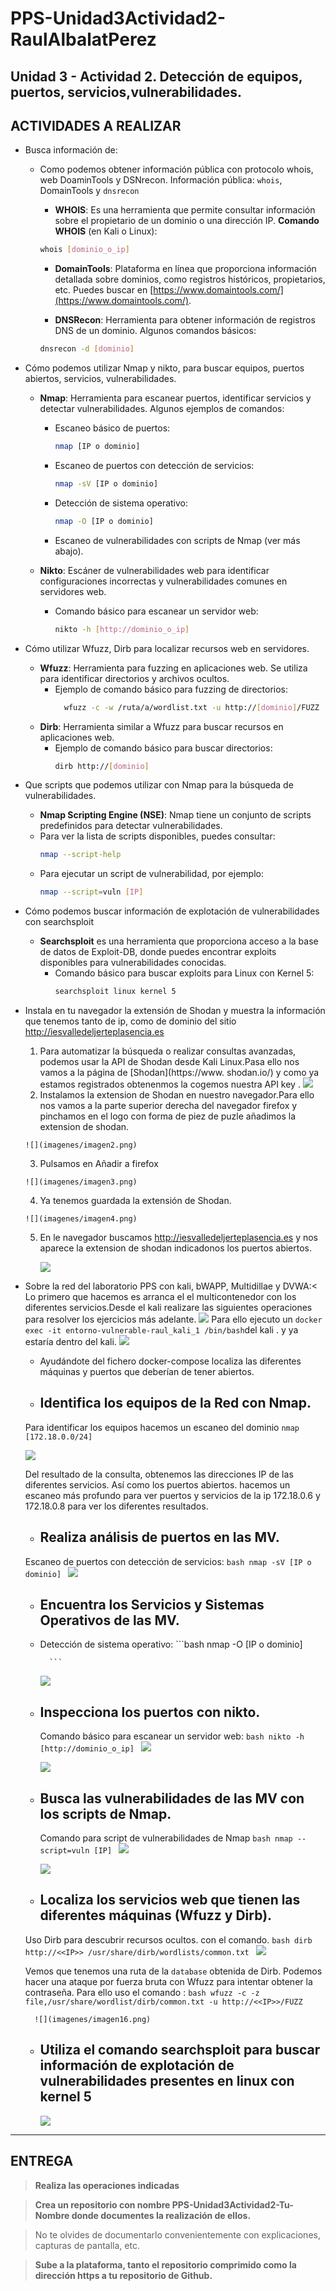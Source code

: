 # PPS-Unidad3Actividad2-RaulAlbalatPerez
Unidad 3 - Actividad 2. Detección de equipos, puertos, servicios,vulnerabilidades.
---
## ACTIVIDADES A REALIZAR
- Busca información de:
  - Como podemos obtener información pública con protocolo whois, web DoaminTools y DSNrecon.
    Información pública: `whois`, DomainTools y `dnsrecon`

    - **WHOIS**: Es una herramienta que permite consultar información sobre el propietario de un dominio o una dirección IP.
        **Comando WHOIS** (en Kali o Linux):

    ```bash
    whois [dominio_o_ip]
    ```
    - **DomainTools**: Plataforma en línea que proporciona información detallada sobre dominios, como registros históricos, propietarios, etc. Puedes buscar en [https://www.domaintools.com/](https://www.domaintools.com/).

    - **DNSRecon**: Herramienta para obtener información de registros DNS de un dominio. Algunos comandos básicos:

    ```bash
    dnsrecon -d [dominio]
    ```

- Cómo podemos utilizar Nmap y nikto,   para buscar equipos, puertos abiertos, servicios, vulnerabilidades.
    - **Nmap**: Herramienta para escanear puertos, identificar servicios y detectar vulnerabilidades. Algunos ejemplos de comandos:
        - Escaneo básico de puertos:
            ```bash
            nmap [IP o dominio]
            ```
        - Escaneo de puertos con detección de servicios:
            ```bash
            nmap -sV [IP o dominio]
            ```
        - Detección de sistema operativo:
            ```bash
            nmap -O [IP o dominio]
            ```
        - Escaneo de vulnerabilidades con scripts de Nmap (ver más abajo).
    
    - **Nikto**: Escáner de vulnerabilidades web para identificar configuraciones incorrectas y vulnerabilidades comunes en servidores web.
        - Comando básico para escanear un servidor web:
            ```bash
            nikto -h [http://dominio_o_ip]
            ```
- Cómo utilizar Wfuzz, Dirb para localizar recursos web en servidores.
    - **Wfuzz**: Herramienta para fuzzing en aplicaciones web. Se utiliza para identificar directorios y archivos ocultos.
        - Ejemplo de comando básico para fuzzing de directorios:
            ```bash
              wfuzz -c -w /ruta/a/wordlist.txt -u http://[dominio]/FUZZ
            ```
    - **Dirb**: Herramienta similar a Wfuzz para buscar recursos en aplicaciones web.
        - Ejemplo de comando básico para buscar directorios:
            ```bash
            dirb http://[dominio]
            ```
- Que scripts que podemos utilizar con Nmap para la búsqueda de vulnerabilidades.
    - **Nmap Scripting Engine (NSE)**: Nmap tiene un conjunto de scripts predefinidos para detectar vulnerabilidades.
    - Para ver la lista de scripts disponibles, puedes consultar:
        ```bash
        nmap --script-help
        ```
    - Para ejecutar un script de vulnerabilidad, por ejemplo:
        ```bash
        nmap --script=vuln [IP]
        ```


- Cómo podemos buscar información de explotación de vulnerabilidades con searchsploit
    - **Searchsploit** es una herramienta que proporciona acceso a la base de datos de Exploit-DB, donde puedes encontrar exploits disponibles para vulnerabilidades    conocidas.
        - Comando básico para buscar exploits para Linux con Kernel 5:
            ```bash
            searchsploit linux kernel 5
            ```

- Instala en tu navegador la extensión de Shodan y muestra la información que tenemos tanto de ip, como de dominio del sitio http://iesvalledeljerteplasencia.es 
    1. Para automatizar la búsqueda o realizar consultas avanzadas, podemos usar la API de Shodan desde Kali Linux.Pasa ello nos vamos a la página de [Shodan](https://www. shodan.io/)  y como ya estamos registrados obtenenmos la cogemos nuestra API key . 
      ![](imagenes/imagen1.png)
    2. Instalamos la extension de  Shodan en nuestro navegador.Para ello nos vamos a la parte superior derecha del navegador firefox y pinchamos en el logo con forma de piez de puzle añadimos la extension de shodan. 

      ![](imagenes/imagen2.png)

    3. Pulsamos en Añadir a firefox

      ![](imagenes/imagen3.png)
    4. Ya tenemos guardada la extensión de Shodan.

      ![](imagenes/imagen4.png)  
    5. En le navegador buscamos http://iesvalledeljerteplasencia.es  y nos aparece la extension de shodan indicadonos los puertos abiertos.
     
        ![](imagenes/imagen5.png) 
       
      

- Sobre la red del laboratorio PPS con kali, bWAPP, Multidillae y DVWA:<
    Lo primero que hacemos es arranca el el multicontenedor con los diferentes servicios.Desde el kali realizare las siguientes operaciones para resolver los ejercicios más adelante.
    ![](imagenes/imagen6.png) 
    Para ello ejecuto un `docker exec -it entorno-vulnerable-raul_kali_1 /bin/bash`del kali . y ya estaría dentro del kali.
    ![](imagenes/imagen7.png) 

	- Ayudándote del fichero docker-compose localiza las diferentes máquinas y puertos que deberían de tener abiertos.
	- ## Identifica los equipos de la Red con Nmap.
    Para  identificar los equipos  hacemos un escaneo del dominio 
        ```
        nmap [172.18.0.0/24]
        ```
    
    ![](imagenes/imagen8.png) 

    Del resultado de la consulta, obtenemos las direcciones IP de las diferentes servicios. Así como los puertos abiertos.
    hacemos un escaneo más profundo para ver puertos y servicios de la ip 172.18.0.6  y 172.18.0.8 para ver los diferentes resultados.
    -  ## Realiza análisis de puertos en las MV.
    Escaneo de puertos con detección de servicios:
            ```bash
            nmap -sV [IP o dominio]
            ```
        ![](imagenes/imagen9.png) 

	
     
	- ## Encuentra los Servicios y Sistemas Operativos de las MV.
    - Detección de sistema operativo:
            ```bash
            nmap -O [IP o dominio]
          
            ```
        ![](imagenes/imagen10.png) 


	- ## Inspecciona los puertos con nikto.
        Comando básico para escanear un servidor web:
            ```bash
            nikto -h [http://dominio_o_ip]
            ```
        ![](imagenes/imagen11.png)

        ![](imagenes/imagen12.png)

	- ## Busca las vulnerabilidades de las MV con los scripts de Nmap.
        Comando para script de vulnerabilidades de Nmap
            ```bash
            nmap --script=vuln [IP]
            ```
        ![](imagenes/imagen13.png)

        ![](imagenes/imagen14.png)

	- ## Localiza los servicios web que tienen las diferentes máquinas (Wfuzz y Dirb).
    Uso Dirb para descubrir recursos ocultos. con el comando.
            ```bash
            dirb http://<<IP>> /usr/share/dirb/wordlists/common.txt
            ```
        ![](imagenes/imagen15.png)

    Vemos que tenemos una ruta de la ``database`` obtenida de Dirb. Podemos hacer una ataque por fuerza bruta con Wfuzz para intentar obtener la contraseña.
    Para ello uso el comando :
           ```bash
           wfuzz -c -z file,/usr/share/wordlist/dirb/common.txt -u http://<<IP>>/FUZZ
           ```
        
        ![](imagenes/imagen16.png)


	- ## Utiliza el comando searchsploit para buscar información de explotación de vulnerabilidades presentes en linux con kernel 5
      
        ![](imagenes/imagen17.png)

---	
## ENTREGA

>__Realiza las operaciones indicadas__

>__Crea un repositorio  con nombre PPS-Unidad3Actividad2-Tu-Nombre donde documentes la realización de ellos.__

> No te olvides de documentarlo convenientemente con explicaciones, capturas de pantalla, etc.

>__Sube a la plataforma, tanto el repositorio comprimido como la dirección https a tu repositorio de Github.__
